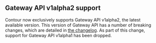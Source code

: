## Gateway API v1alpha2 support

Contour now exclusively supports Gateway API v1alpha2, the latest available version.
This version of Gateway API has a number of breaking changes, which are detailed in [the changelog](https://github.com/kubernetes-sigs/gateway-api/blob/master/CHANGELOG.md).
As part of this change, support for Gateway API v1alpha1 has been dropped.
